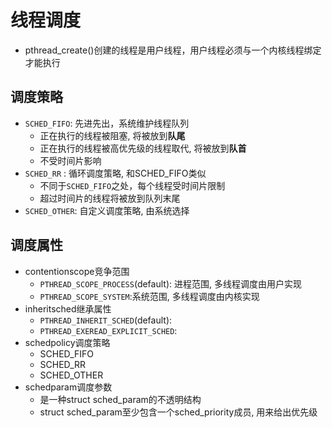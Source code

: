 # 线程调度

- pthread_create()创建的线程是用户线程，用户线程必须与一个内核线程绑定才能执行
  
## 调度策略 

- `SCHED_FIFO`: 先进先出，系统维护线程队列
  - 正在执行的线程被阻塞, 将被放到**队尾**
  - 正在执行的线程被高优先级的线程取代, 将被放到**队首**
  - 不受时间片影响
- `SCHED_RR` : 循环调度策略, 和SCHED_FIFO类似
  - 不同于`SCHED_FIFO`之处，每个线程受时间片限制
  - 超过时间片的线程将被放到队列末尾
- `SCHED_OTHER`: 自定义调度策略, 由系统选择  

## 调度属性

- contentionscope竞争范围
  - `PTHREAD_SCOPE_PROCESS`(default): 进程范围, 多线程调度由用户实现 
  - `PTHREAD_SCOPE_SYSTEM`:系统范围, 多线程调度由内核实现
- inheritsched继承属性
  - `PTHREAD_INHERIT_SCHED`(default): 
  - `PTHREAD_EXEREAD_EXPLICIT_SCHED`: 
- schedpolicy调度策略
  - SCHED_FIFO
  - SCHED_RR
  - SCHED_OTHER
- schedparam调度参数
  - 是一种struct sched_param的不透明结构
  - struct sched_param至少包含一个sched_priority成员, 用来给出优先级